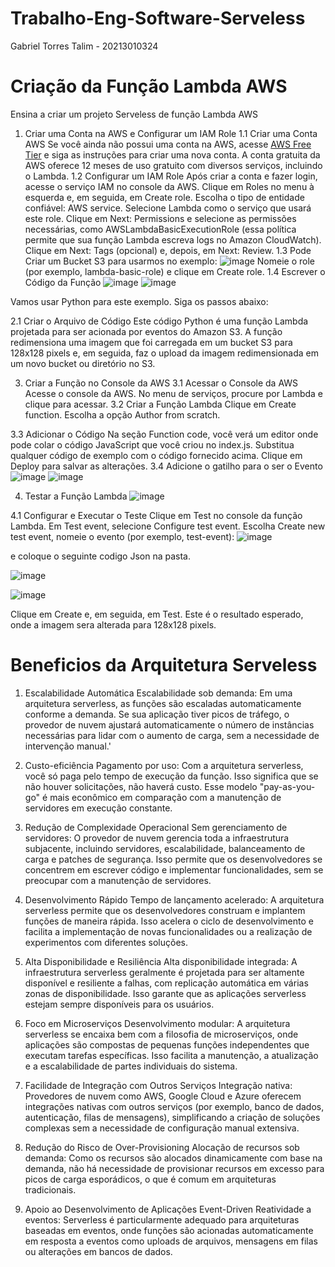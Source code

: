 # Trabalho-Eng-Software-Serveless
Gabriel Torres Talim - 20213010324

# Criação da Função Lambda AWS
Ensina a criar um projeto Serveless de função Lambda AWS

1. Criar uma Conta na AWS e Configurar um IAM Role
1.1 Criar uma Conta AWS
Se você ainda não possui uma conta na AWS, acesse [AWS Free Tier](https://aws.amazon.com/pt/free/) e siga as instruções para criar uma nova conta. A conta gratuita da AWS oferece 12 meses de uso gratuito com diversos serviços, incluindo o Lambda.
1.2 Configurar um IAM Role
Após criar a conta e fazer login, acesse o serviço IAM no console da AWS.
Clique em Roles no menu à esquerda e, em seguida, em Create role.
Escolha o tipo de entidade confiável: AWS service.
Selecione Lambda como o serviço que usará este role.
Clique em Next: Permissions e selecione as permissões necessárias, como AWSLambdaBasicExecutionRole (essa política permite que sua função Lambda escreva logs no Amazon CloudWatch).
Clique em Next: Tags (opcional) e, depois, em Next: Review.
1.3 Pode Criar um Bucket S3 para usarmos no exemplo:
   ![image](https://github.com/user-attachments/assets/48740af6-6c64-4f57-aa79-0bfef3b38d0b)
Nomeie o role (por exemplo, lambda-basic-role) e clique em Create role.
1.4 Escrever o Código da Função
   ![image](https://github.com/user-attachments/assets/ce8b2600-de75-47ec-9fa3-124d7b3c0de7)
   ![image](https://github.com/user-attachments/assets/e85d2a17-3896-4958-8c08-91b358561c88)


Vamos usar Python para este exemplo. Siga os passos abaixo:

2.1 Criar o Arquivo de Código
Este código Python é uma função Lambda projetada para ser acionada por eventos do Amazon S3. A função redimensiona uma imagem que foi carregada em um bucket S3 para 128x128 pixels e, em seguida, faz o upload da imagem redimensionada em um novo bucket ou diretório no S3.

3. Criar a Função no Console da AWS
3.1 Acessar o Console da AWS
Acesse o console da AWS.
No menu de serviços, procure por Lambda e clique para acessar.
3.2 Criar a Função Lambda
Clique em Create function.
Escolha a opção Author from scratch.

3.3 Adicionar o Código
Na seção Function code, você verá um editor onde pode colar o código JavaScript que você criou no index.js.
Substitua qualquer código de exemplo com o código fornecido acima.
Clique em Deploy para salvar as alterações.
3.4 Adicione o gatilho para o ser o Evento
![image](https://github.com/user-attachments/assets/9d4f356a-bd84-4a2e-a94c-4c43d158ed36)
![image](https://github.com/user-attachments/assets/e60b1995-6a81-438a-809b-c6c29bbcb846)




4. Testar a Função Lambda
   ![image](https://github.com/user-attachments/assets/1076beca-c98e-49f7-a9b3-52fd2434db70)

4.1 Configurar e Executar o Teste
Clique em Test no console da função Lambda.
Em Test event, selecione Configure test event.
Escolha Create new test event, nomeie o evento (por exemplo, test-event):
![image](https://github.com/user-attachments/assets/dbf42ead-1022-4895-814d-7218cbd5639a)

e coloque o seguinte codigo Json na pasta.


![image](https://github.com/user-attachments/assets/3b449d9e-7fdd-4297-aef8-39cd463d2d57)

![image](https://github.com/user-attachments/assets/79435d0d-d206-424e-923b-04de3d061774)


Clique em Create e, em seguida, em Test.
Este é o resultado esperado, onde a imagem sera alterada para 128x128 pixels.


# Beneficios da Arquitetura Serveless

1. Escalabilidade Automática
Escalabilidade sob demanda: Em uma arquitetura serverless, as funções são escaladas automaticamente conforme a demanda. Se sua aplicação tiver picos de tráfego, o provedor de nuvem ajustará automaticamente o número de instâncias necessárias para lidar com o aumento de carga, sem a necessidade de intervenção manual.'

2. Custo-eficiência
Pagamento por uso: Com a arquitetura serverless, você só paga pelo tempo de execução da função. Isso significa que se não houver solicitações, não haverá custo. Esse modelo "pay-as-you-go" é mais econômico em comparação com a manutenção de servidores em execução constante.

3. Redução de Complexidade Operacional
Sem gerenciamento de servidores: O provedor de nuvem gerencia toda a infraestrutura subjacente, incluindo servidores, escalabilidade, balanceamento de carga e patches de segurança. Isso permite que os desenvolvedores se concentrem em escrever código e implementar funcionalidades, sem se preocupar com a manutenção de servidores.

4. Desenvolvimento Rápido
Tempo de lançamento acelerado: A arquitetura serverless permite que os desenvolvedores construam e implantem funções de maneira rápida. Isso acelera o ciclo de desenvolvimento e facilita a implementação de novas funcionalidades ou a realização de experimentos com diferentes soluções.

5. Alta Disponibilidade e Resiliência
Alta disponibilidade integrada: A infraestrutura serverless geralmente é projetada para ser altamente disponível e resiliente a falhas, com replicação automática em várias zonas de disponibilidade. Isso garante que as aplicações serverless estejam sempre disponíveis para os usuários.

6. Foco em Microserviços
Desenvolvimento modular: A arquitetura serverless se encaixa bem com a filosofia de microserviços, onde aplicações são compostas de pequenas funções independentes que executam tarefas específicas. Isso facilita a manutenção, a atualização e a escalabilidade de partes individuais do sistema.

7. Facilidade de Integração com Outros Serviços
Integração nativa: Provedores de nuvem como AWS, Google Cloud e Azure oferecem integrações nativas com outros serviços (por exemplo, banco de dados, autenticação, filas de mensagens), simplificando a criação de soluções complexas sem a necessidade de configuração manual extensiva.

8. Redução do Risco de Over-Provisioning
Alocação de recursos sob demanda: Como os recursos são alocados dinamicamente com base na demanda, não há necessidade de provisionar recursos em excesso para picos de carga esporádicos, o que é comum em arquiteturas tradicionais.

9. Apoio ao Desenvolvimento de Aplicações Event-Driven
Reatividade a eventos: Serverless é particularmente adequado para arquiteturas baseadas em eventos, onde funções são acionadas automaticamente em resposta a eventos como uploads de arquivos, mensagens em filas ou alterações em bancos de dados.
